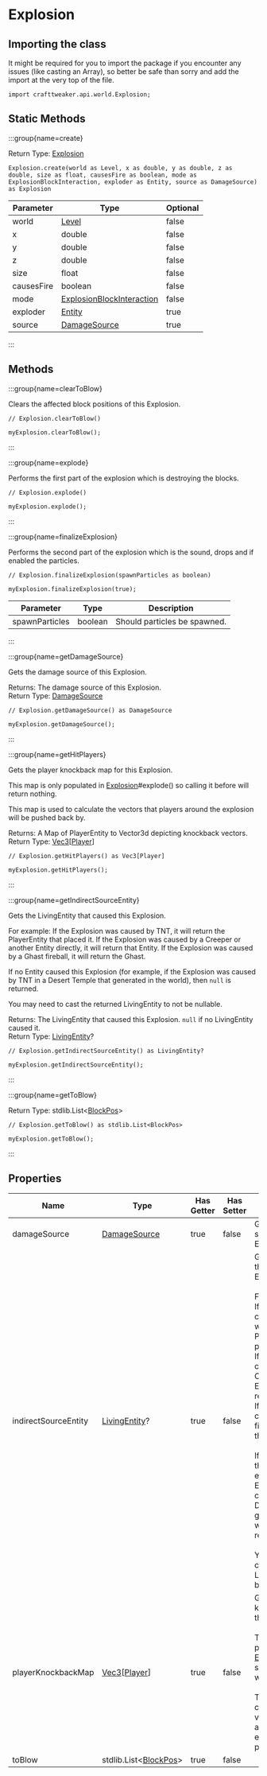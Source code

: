 # Explosion

## Importing the class

It might be required for you to import the package if you encounter any issues (like casting an Array), so better be safe than sorry and add the import at the very top of the file.
```zenscript
import crafttweaker.api.world.Explosion;
```


## Static Methods

:::group{name=create}

Return Type: [Explosion](/vanilla/api/world/Explosion)

```zenscript
Explosion.create(world as Level, x as double, y as double, z as double, size as float, causesFire as boolean, mode as ExplosionBlockInteraction, exploder as Entity, source as DamageSource) as Explosion
```

| Parameter  |                                   Type                                    | Optional |
|------------|---------------------------------------------------------------------------|----------|
| world      | [Level](/vanilla/api/world/Level)                                         | false    |
| x          | double                                                                    | false    |
| y          | double                                                                    | false    |
| z          | double                                                                    | false    |
| size       | float                                                                     | false    |
| causesFire | boolean                                                                   | false    |
| mode       | [ExplosionBlockInteraction](/vanilla/api/world/ExplosionBlockInteraction) | false    |
| exploder   | [Entity](/vanilla/api/entity/Entity)                                      | true     |
| source     | [DamageSource](/vanilla/api/world/damage/DamageSource)                    | true     |


:::

## Methods

:::group{name=clearToBlow}

Clears the affected block positions of this Explosion.

```zenscript
// Explosion.clearToBlow()

myExplosion.clearToBlow();
```

:::

:::group{name=explode}

Performs the first part of the explosion which is destroying the blocks.

```zenscript
// Explosion.explode()

myExplosion.explode();
```

:::

:::group{name=finalizeExplosion}

Performs the second part of the explosion which is the sound, drops and if enabled the particles.

```zenscript
// Explosion.finalizeExplosion(spawnParticles as boolean)

myExplosion.finalizeExplosion(true);
```

|   Parameter    |  Type   |         Description          |
|----------------|---------|------------------------------|
| spawnParticles | boolean | Should particles be spawned. |


:::

:::group{name=getDamageSource}

Gets the damage source of this Explosion.

Returns: The damage source of this Explosion.  
Return Type: [DamageSource](/vanilla/api/world/damage/DamageSource)

```zenscript
// Explosion.getDamageSource() as DamageSource

myExplosion.getDamageSource();
```

:::

:::group{name=getHitPlayers}

Gets the player knockback map for this Explosion.

 This map is only populated in [Explosion](/vanilla/api/world/Explosion)#explode() so calling it before will return nothing.

 This map is used to calculate the vectors that players around the explosion will be pushed back by.

Returns: A Map of PlayerEntity to Vector3d depicting knockback vectors.  
Return Type: [Vec3](/vanilla/api/util/math/Vec3)[[Player](/vanilla/api/entity/type/player/Player)]

```zenscript
// Explosion.getHitPlayers() as Vec3[Player]

myExplosion.getHitPlayers();
```

:::

:::group{name=getIndirectSourceEntity}

Gets the LivingEntity that caused this Explosion.

 For example:
 If the Explosion was caused by TNT, it will return the PlayerEntity that placed it.
 If the Explosion was caused by a Creeper or another Entity directly, it will return that Entity.
 If the Explosion was caused by a Ghast fireball, it will return the Ghast.

 If no Entity caused this Explosion (for example, if the Explosion was caused by TNT in a Desert Temple that
 generated in the world), then `null` is returned.

 You may need to cast the returned LivingEntity to not be nullable.

Returns: The LivingEntity that caused this Explosion. `null` if no LivingEntity caused it.  
Return Type: [LivingEntity](/vanilla/api/entity/LivingEntity)?

```zenscript
// Explosion.getIndirectSourceEntity() as LivingEntity?

myExplosion.getIndirectSourceEntity();
```

:::

:::group{name=getToBlow}

Return Type: stdlib.List&lt;[BlockPos](/vanilla/api/util/math/BlockPos)&gt;

```zenscript
// Explosion.getToBlow() as stdlib.List<BlockPos>

myExplosion.getToBlow();
```

:::


## Properties

|         Name         |                                         Type                                          | Has Getter | Has Setter |                                                                                                                                                                                                                                                                                                                   Description                                                                                                                                                                                                                                                                                                                   |
|----------------------|---------------------------------------------------------------------------------------|------------|------------|-------------------------------------------------------------------------------------------------------------------------------------------------------------------------------------------------------------------------------------------------------------------------------------------------------------------------------------------------------------------------------------------------------------------------------------------------------------------------------------------------------------------------------------------------------------------------------------------------------------------------------------------------|
| damageSource         | [DamageSource](/vanilla/api/world/damage/DamageSource)                                | true       | false      | Gets the damage source of this Explosion.                                                                                                                                                                                                                                                                                                                                                                                                                                                                                                                                                                                                       |
| indirectSourceEntity | [LivingEntity](/vanilla/api/entity/LivingEntity)?                                     | true       | false      | Gets the LivingEntity that caused this Explosion. <br />  <br />  For example: <br />  If the Explosion was caused by TNT, it will return the PlayerEntity that placed it. <br />  If the Explosion was caused by a Creeper or another Entity directly, it will return that Entity. <br />  If the Explosion was caused by a Ghast fireball, it will return the Ghast. <br />  <br />  If no Entity caused this Explosion (for example, if the Explosion was caused by TNT in a Desert Temple that <br />  generated in the world), then `null` is returned. <br />  <br />  You may need to cast the returned LivingEntity to not be nullable. |
| playerKnockbackMap   | [Vec3](/vanilla/api/util/math/Vec3)[[Player](/vanilla/api/entity/type/player/Player)] | true       | false      | Gets the player knockback map for this Explosion. <br />  <br />  This map is only populated in [Explosion](/vanilla/api/world/Explosion)#explode() so calling it before will return nothing. <br />  <br />  This map is used to calculate the vectors that players around the explosion will be pushed back by.                                                                                                                                                                                                                                                                                                                               |
| toBlow               | stdlib.List&lt;[BlockPos](/vanilla/api/util/math/BlockPos)&gt;                        | true       | false      |                                                                                                                                                                                                                                                                                                                                                                                                                                                                                                                                                                                                                                                 |

